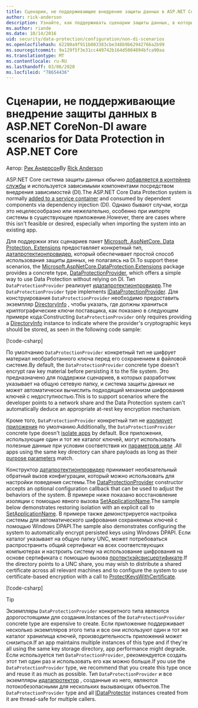 ```yaml
---
title: Сценарии, не поддерживающие внедрение защиты данных в ASP.NET Core
author: rick-anderson
description: Узнайте, как поддерживать сценарии защиты данных, в которых вы не можете использовать службу, предоставляемую внедрением зависимостей, или не хотите.
ms.author: riande
ms.date: 10/14/2016
uid: security/data-protection/configuration/non-di-scenarios
ms.openlocfilehash: 62280a9f911b003383cbe348b9b62942766a2b99
ms.sourcegitcommit: 9a129f5f3e31cc449742b164d5004894bfca90aa
ms.translationtype: MT
ms.contentlocale: ru-RU
ms.lasthandoff: 03/06/2020
ms.locfileid: "78654436"
---
```

# <a name="non-di-aware-scenarios-for-data-protection-in-aspnet-core"></a><span data-ttu-id="bac00-103">Сценарии, не поддерживающие внедрение защиты данных в ASP.NET Core</span><span class="sxs-lookup"><span data-stu-id="bac00-103">Non-DI aware scenarios for Data Protection in ASP.NET Core</span></span>

<span data-ttu-id="bac00-104">Автор: [Рик Андерсон](https://twitter.com/RickAndMSFT)</span><span class="sxs-lookup"><span data-stu-id="bac00-104">By [Rick Anderson](https://twitter.com/RickAndMSFT)</span></span>

<span data-ttu-id="bac00-105">ASP.NET Core система защиты данных обычно [добавляется в контейнер службы](xref:security/data-protection/consumer-apis/overview) и используется зависимыми компонентами посредством внедрения зависимостей (DI).</span><span class="sxs-lookup"><span data-stu-id="bac00-105">The ASP.NET Core Data Protection system is normally [added to a service container](xref:security/data-protection/consumer-apis/overview) and consumed by dependent components via dependency injection (DI).</span></span> <span data-ttu-id="bac00-106">Однако бывают случаи, когда это нецелесообразно или нежелательно, особенно при импорте системы в существующее приложение.</span><span class="sxs-lookup"><span data-stu-id="bac00-106">However, there are cases where this isn't feasible or desired, especially when importing the system into an existing app.</span></span>

<span data-ttu-id="bac00-107">Для поддержки этих сценариев пакет [Microsoft. AspNetCore. Data Protection. Extensions](https://www.nuget.org/packages/Microsoft.AspNetCore.DataProtection.Extensions/) предоставляет конкретный тип, [датапротектионпровидер](/dotnet/api/Microsoft.AspNetCore.DataProtection.DataProtectionProvider), который обеспечивает простой способ использования защиты данных, не полагаясь на Di.</span><span class="sxs-lookup"><span data-stu-id="bac00-107">To support these scenarios, the [Microsoft.AspNetCore.DataProtection.Extensions](https://www.nuget.org/packages/Microsoft.AspNetCore.DataProtection.Extensions/) package provides a concrete type, [DataProtectionProvider](/dotnet/api/Microsoft.AspNetCore.DataProtection.DataProtectionProvider), which offers a simple way to use Data Protection without relying on DI.</span></span> <span data-ttu-id="bac00-108">Тип `DataProtectionProvider` реализует [идатапротектионпровидер](/dotnet/api/microsoft.aspnetcore.dataprotection.idataprotectionprovider).</span><span class="sxs-lookup"><span data-stu-id="bac00-108">The `DataProtectionProvider` type implements [IDataProtectionProvider](/dotnet/api/microsoft.aspnetcore.dataprotection.idataprotectionprovider).</span></span> <span data-ttu-id="bac00-109">Для конструирования `DataProtectionProvider` необходимо предоставить экземпляр [DirectoryInfo](/dotnet/api/system.io.directoryinfo) , чтобы указать, где должны храниться криптографические ключи поставщика, как показано в следующем примере кода:</span><span class="sxs-lookup"><span data-stu-id="bac00-109">Constructing `DataProtectionProvider` only requires providing a [DirectoryInfo](/dotnet/api/system.io.directoryinfo) instance to indicate where the provider's cryptographic keys should be stored, as seen in the following code sample:</span></span>

[!code-csharp[](non-di-scenarios/_static/nodisample1.cs)]

<span data-ttu-id="bac00-110">По умолчанию `DataProtectionProvider` конкретный тип не шифрует материал необработанного ключа перед его сохранением в файловой системе.</span><span class="sxs-lookup"><span data-stu-id="bac00-110">By default, the `DataProtectionProvider` concrete type doesn't encrypt raw key material before persisting it to the file system.</span></span> <span data-ttu-id="bac00-111">Это предназначено для поддержки сценариев, в которых разработчик указывает на общую сетевую папку, и система защиты данных не может автоматически вычислить подходящий механизм шифрования ключей с недоступностью.</span><span class="sxs-lookup"><span data-stu-id="bac00-111">This is to support scenarios where the developer points to a network share and the Data Protection system can't automatically deduce an appropriate at-rest key encryption mechanism.</span></span>

<span data-ttu-id="bac00-112">Кроме того, `DataProtectionProvider` конкретный тип не [изолирует приложения](xref:security/data-protection/configuration/overview#per-application-isolation) по умолчанию.</span><span class="sxs-lookup"><span data-stu-id="bac00-112">Additionally, the `DataProtectionProvider` concrete type doesn't [isolate apps](xref:security/data-protection/configuration/overview#per-application-isolation) by default.</span></span> <span data-ttu-id="bac00-113">Все приложения, использующие один и тот же каталог ключей, могут использовать полезные данные при условии соответствия их [параметров цели](xref:security/data-protection/consumer-apis/purpose-strings) .</span><span class="sxs-lookup"><span data-stu-id="bac00-113">All apps using the same key directory can share payloads as long as their [purpose parameters](xref:security/data-protection/consumer-apis/purpose-strings) match.</span></span>

<span data-ttu-id="bac00-114">Конструктор [датапротектионпровидер](/dotnet/api/microsoft.aspnetcore.dataprotection.dataprotectionprovider) принимает необязательный обратный вызов конфигурации, который можно использовать для настройки поведения системы.</span><span class="sxs-lookup"><span data-stu-id="bac00-114">The [DataProtectionProvider](/dotnet/api/microsoft.aspnetcore.dataprotection.dataprotectionprovider) constructor accepts an optional configuration callback that can be used to adjust the behaviors of the system.</span></span> <span data-ttu-id="bac00-115">В примере ниже показано восстановление изоляции с помощью явного вызова [SetApplicationName](/dotnet/api/microsoft.aspnetcore.dataprotection.dataprotectionbuilderextensions.setapplicationname).</span><span class="sxs-lookup"><span data-stu-id="bac00-115">The sample below demonstrates restoring isolation with an explicit call to [SetApplicationName](/dotnet/api/microsoft.aspnetcore.dataprotection.dataprotectionbuilderextensions.setapplicationname).</span></span> <span data-ttu-id="bac00-116">В примере также демонстрируется настройка системы для автоматического шифрования сохраняемых ключей с помощью Windows DPAPI.</span><span class="sxs-lookup"><span data-stu-id="bac00-116">The sample also demonstrates configuring the system to automatically encrypt persisted keys using Windows DPAPI.</span></span> <span data-ttu-id="bac00-117">Если каталог указывает на общую папку UNC, может потребоваться распространить общий сертификат на всех соответствующих компьютерах и настроить систему на использование шифрования на основе сертификата с помощью вызова [протекткэйсвисцертификате](/dotnet/api/microsoft.aspnetcore.dataprotection.dataprotectionbuilderextensions.protectkeyswithcertificate).</span><span class="sxs-lookup"><span data-stu-id="bac00-117">If the directory points to a UNC share, you may wish to distribute a shared certificate across all relevant machines and to configure the system to use certificate-based encryption with a call to [ProtectKeysWithCertificate](/dotnet/api/microsoft.aspnetcore.dataprotection.dataprotectionbuilderextensions.protectkeyswithcertificate).</span></span>

[!code-csharp[](non-di-scenarios/_static/nodisample2.cs)]

> [!TIP]
> <span data-ttu-id="bac00-118">Экземпляры `DataProtectionProvider` конкретного типа являются дорогостоящими для создания.</span><span class="sxs-lookup"><span data-stu-id="bac00-118">Instances of the `DataProtectionProvider` concrete type are expensive to create.</span></span> <span data-ttu-id="bac00-119">Если приложение поддерживает несколько экземпляров этого типа и все они используют один и тот же каталог хранилища ключей, производительность приложений может снизиться.</span><span class="sxs-lookup"><span data-stu-id="bac00-119">If an app maintains multiple instances of this type and if they're all using the same key storage directory, app performance might degrade.</span></span> <span data-ttu-id="bac00-120">Если используется тип `DataProtectionProvider`, рекомендуется создать этот тип один раз и использовать его как можно больше.</span><span class="sxs-lookup"><span data-stu-id="bac00-120">If you use the `DataProtectionProvider` type, we recommend that you create this type once and reuse it as much as possible.</span></span> <span data-ttu-id="bac00-121">Тип `DataProtectionProvider` и все экземпляры [идатапротектор](/dotnet/api/microsoft.aspnetcore.dataprotection.idataprotector) , созданные из него, являются потокобезопасными для нескольких вызывающих объектов.</span><span class="sxs-lookup"><span data-stu-id="bac00-121">The `DataProtectionProvider` type and all [IDataProtector](/dotnet/api/microsoft.aspnetcore.dataprotection.idataprotector) instances created from it are thread-safe for multiple callers.</span></span>

